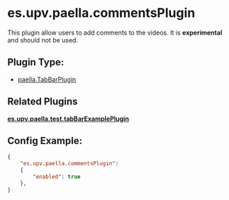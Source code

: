 ---
---

# es.upv.paella.commentsPlugin

This plugin allow users to add comments to the videos. It is **experimental** and should not be used.

## Plugin Type:
- [paella.TabBarPlugin](../developer/plugin_types.md)

## Related Plugins 

[**es.upv.paella.test.tabBarExamplePlugin**](es.upv.paella.test.tabBarExamplePlugin.md)

## Config Example:

```json
{
	"es.upv.paella.commentsPlugin": 
	{
		"enabled": true
	},
}
```
